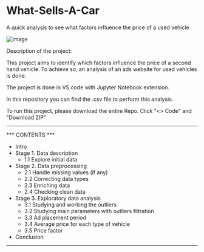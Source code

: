 # What-Sells-A-Car
A quick analysis to see what factors influence the price of a used vehicle


![image](https://user-images.githubusercontent.com/118930159/208308375-3a86d5f6-9706-431b-91ea-b0d5ba5244d4.png)


Description of the project:

This project aims to identify which factors influence the price of a second hand vehicle. To achieve so, an analysis of an ads website for used vehicles is done.

The project is done in VS code with Jupyter Notebook extension.

In this repository you can find the .csv file to perform this analysis.
	  
To run this project, please download the entire Repo. Click "<> Code" and "Download ZIP"         
          
________________________________



          
*** CONTENTS ***

* Intro
* Stage 1. Data description
    * 1.1 Explore initial data
* Stage 2. Data preprocessing
    * 2.1 Handle missing values (if any)
    * 2.2 Correcting data types
    * 2.3  Enriching data
    * 2.4 Checking clean data
* Stage 3. Exploratory data analysis
    * 3.1 Studying and working the outliers
    * 3.2 Studying main parameters with outliers filtration
    * 3.3 Ad placement period
    * 3.4 Average price for each type of vehicle
    * 3.5 Price factor
* Conclusion



________________________________
